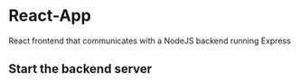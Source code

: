# React-App
React frontend that communicates with a NodeJS backend running Express

## Start the backend server
